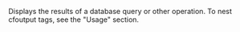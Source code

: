 Displays the results of a database query or other operation. To nest cfoutput tags, see the "Usage" section.